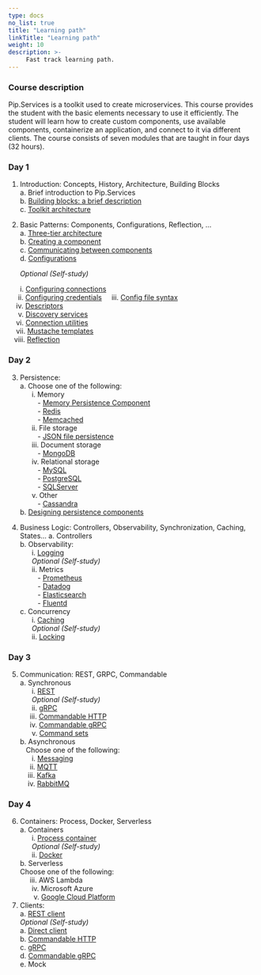 ```yaml
---
type: docs
no_list: true
title: "Learning path"
linkTitle: "Learning path"
weight: 10
description: >-
     Fast track learning path.
---
```


### Course description

Pip.Services is a toolkit used to create microservices. This course provides the student with the basic elements necessary to use it efficiently. The student will learn how to create custom components, use available components, containerize an application, and connect to it via different clients. The course consists of seven modules that are taught in four days (32 hours).

### Day 1
1.	Introduction: Concepts, History, Architecture, Building Blocks       
a.	Brief introduction to Pip.Services         
b.	[Building blocks: a brief description](../../tutorials/beginner_tutorials/building_blocks/)         
c.	[Toolkit architecture](../../tutorials/beginner_tutorials/toolkit_architecture/) 

2.	Basic Patterns: Components, Configurations, Reflection, ...    
a.	[Three-tier architecture](../../tutorials/beginner_tutorials/three_tier_architecture/)        
b.	[Creating a component](../../tutorials/beginner_tutorials/component/creating_a_component/)         
c.	[Communicating between components](../../tutorials/beginner_tutorials/component/component_communication/)            
d.	[Configurations](../../tutorials/beginner_tutorials/configuration/configurations/)            

&nbsp;&nbsp;&nbsp;&nbsp;&nbsp;&nbsp;_Optional (Self-study)_
  
&nbsp;&nbsp;&nbsp;&nbsp;&nbsp;&nbsp;i.	[Configuring connections](../../tutorials/beginner_tutorials/configuration/configuring_connections/)                
&nbsp;&nbsp;&nbsp;&nbsp;&nbsp;ii.	[Configuring credentials](../../tutorials/beginner_tutorials/configuration/configuring_credentials/)
&nbsp;&nbsp;&nbsp;&nbsp;iii.	[Config file syntax](../../tutorials/beginner_tutorials/configuration/config_file_syntax/)     
&nbsp;&nbsp;&nbsp;&nbsp;iv.	[Descriptors](../../tutorials/beginner_tutorials/component/descriptors/)     
&nbsp;&nbsp;&nbsp;&nbsp;&nbsp;v.	[Discovery services](../../tutorials/beginner_tutorials/discovery_services/)     
&nbsp;&nbsp;&nbsp;&nbsp;vi.	[Connection utilities](../../tutorials/beginner_tutorials/communication/connection_utils/)     
&nbsp;&nbsp;&nbsp;&nbsp;vii.	[Mustache templates](../../tutorials/beginner_tutorials/mustache_templates/)     
&nbsp;&nbsp;&nbsp;viii. [Reflection](../../tutorials/beginner_tutorials/reflection/)     

### Day 2

3.	Persistence:      
a.	Choose one of the following:      
&nbsp;&nbsp;&nbsp;&nbsp;&nbsp;&nbsp;i.	Memory         
&nbsp;&nbsp;&nbsp;&nbsp;&nbsp;&nbsp;&nbsp;&nbsp; - [Memory Persistence Component](../../tutorials/getting_started/tutorials/data_microservice/step3/)               
&nbsp;&nbsp;&nbsp;&nbsp;&nbsp;&nbsp;&nbsp;&nbsp; - [Redis](../../tutorials/beginner_tutorials/caching/redis/)       
&nbsp;&nbsp;&nbsp;&nbsp;&nbsp;&nbsp;&nbsp;&nbsp; - [Memcached](../../tutorials/beginner_tutorials/caching/memcached/)       
&nbsp;&nbsp;&nbsp;&nbsp;&nbsp;&nbsp;ii.	File storage      
&nbsp;&nbsp;&nbsp;&nbsp;&nbsp;&nbsp;&nbsp;&nbsp; - [JSON file persistence](../../tutorials/beginner_tutorials/persistences/json_persistence/)        
&nbsp;&nbsp;&nbsp;&nbsp;&nbsp;&nbsp;iii.	Document storage            
&nbsp;&nbsp;&nbsp;&nbsp;&nbsp;&nbsp;&nbsp;&nbsp; -	[MongoDB](../../tutorials/beginner_tutorials/persistences/mongodb_persistence/)                
&nbsp;&nbsp;&nbsp;&nbsp;&nbsp;&nbsp;iv.	Relational storage     
&nbsp;&nbsp;&nbsp;&nbsp;&nbsp;&nbsp;&nbsp;&nbsp; -	[MySQL](../../tutorials/beginner_tutorials/persistences/mysql_persistence/)          
&nbsp;&nbsp;&nbsp;&nbsp;&nbsp;&nbsp;&nbsp;&nbsp; -	[PostgreSQL](../../tutorials/beginner_tutorials/persistences/postgre_persistence/)         
&nbsp;&nbsp;&nbsp;&nbsp;&nbsp;&nbsp;&nbsp;&nbsp; -	[SQLServer](../../tutorials/beginner_tutorials/persistences/sqlserver_persistence/)       
&nbsp;&nbsp;&nbsp;&nbsp;&nbsp;&nbsp;v.	Other      
&nbsp;&nbsp;&nbsp;&nbsp;&nbsp;&nbsp;&nbsp;&nbsp; - [Cassandra](../../tutorials/beginner_tutorials/persistences/cassandra/)                 
b.	[Designing persistence components](../../tutorials/beginner_tutorials/persistences/designing_persistence/) 

4.	Business Logic: Controllers, Observability, Synchronization, Caching, States...
a.	Controllers         
b.	Observability:              
&nbsp;&nbsp;&nbsp;&nbsp;&nbsp;&nbsp;i.	[Logging](../../tutorials/beginner_tutorials/observability/logging/)            
&nbsp;&nbsp;&nbsp;&nbsp;&nbsp;&nbsp;_Optional (Self-study)_          
&nbsp;&nbsp;&nbsp;&nbsp;&nbsp;&nbsp;ii.	Metrics          
&nbsp;&nbsp;&nbsp;&nbsp;&nbsp;&nbsp;&nbsp;&nbsp; -	[Prometheus](../../tutorials/beginner_tutorials/observability/prometheus/)           
&nbsp;&nbsp;&nbsp;&nbsp;&nbsp;&nbsp;&nbsp;&nbsp; -	[Datadog](../../tutorials/beginner_tutorials/observability/datadog/)          
&nbsp;&nbsp;&nbsp;&nbsp;&nbsp;&nbsp;&nbsp;&nbsp; -	[Elasticsearch](../../tutorials/beginner_tutorials/observability/)          
&nbsp;&nbsp;&nbsp;&nbsp;&nbsp;&nbsp;&nbsp;&nbsp; -	[Fluentd](../../tutorials/beginner_tutorials/observability/fluentd/)          
c.	Concurrency          
&nbsp;&nbsp;&nbsp;&nbsp;&nbsp;&nbsp;i.	[Caching](../../tutorials/beginner_tutorials/caching/caching_basic/)           
&nbsp;&nbsp;&nbsp;&nbsp;&nbsp;&nbsp;_Optional (Self-study)_          
&nbsp;&nbsp;&nbsp;&nbsp;&nbsp;&nbsp;ii.	[Locking](../../tutorials/beginner_tutorials/locks/memory_locks/)         

### Day 3

5.	Communication: REST, GRPC, Commandable       
a.	Synchronous       
&nbsp;&nbsp;&nbsp;&nbsp;&nbsp;&nbsp;i.	[REST](../../tutorials/beginner_tutorials/communication/rest_service/)               
&nbsp;&nbsp;&nbsp;&nbsp;&nbsp;&nbsp;_Optional (Self-study)_        
&nbsp;&nbsp;&nbsp;&nbsp;&nbsp;&nbsp;ii.	[gRPC](../../tutorials/beginner_tutorials/communication/grpc/)         
&nbsp;&nbsp;&nbsp;&nbsp;&nbsp;iii.  [Commandable HTTP](../../tutorials/beginner_tutorials/communication/commandable_http/)         
&nbsp;&nbsp;&nbsp;&nbsp;&nbsp;iv.	[Commandable gRPC](../../tutorials/beginner_tutorials/communication/commandable_grpc/)        
&nbsp;&nbsp;&nbsp;&nbsp;&nbsp;&nbsp;v.	[Command sets](../../tutorials/beginner_tutorials/communication/command_set/)          
b.	Asynchronous        
&nbsp;&nbsp;&nbsp;Choose one of the following:        
&nbsp;&nbsp;&nbsp;&nbsp;&nbsp;&nbsp;i.  [Messaging](../../tutorials/beginner_tutorials/messaging/messaging_basics/)         
&nbsp;&nbsp;&nbsp;&nbsp;&nbsp;ii.  [MQTT](../../tutorials/beginner_tutorials/messaging/mqtt/)            
&nbsp;&nbsp;&nbsp;&nbsp;iii.  [Kafka](../../tutorials/beginner_tutorials/messaging/kafka/)         
&nbsp;&nbsp;&nbsp;&nbsp;iv.  [RabbitMQ](../../tutorials/beginner_tutorials/messaging/rabbitmq/)                

### Day 4
6.	Containers: Process, Docker, Serverless         
a.	Containers       
&nbsp;&nbsp;&nbsp;&nbsp;&nbsp;&nbsp;i.	[Process container](../../tutorials/beginner_tutorials/containers/process_container/)                  
&nbsp;&nbsp;&nbsp;&nbsp;&nbsp;&nbsp;_Optional (Self-study)_        
&nbsp;&nbsp;&nbsp;&nbsp;&nbsp;&nbsp;ii.	[Docker](../../getting_started/tutorials/microservice_dockerization/)          
b.	Serverless        
Choose one of the following:       
&nbsp;&nbsp;&nbsp;&nbsp;&nbsp;iii.  AWS Lambda         
&nbsp;&nbsp;&nbsp;&nbsp;&nbsp;&nbsp;iv.  Microsoft Azure         
&nbsp;&nbsp;&nbsp;&nbsp;&nbsp;&nbsp;&nbsp;v.  [Google Cloud Platform](../../tutorials/beginner_tutorials/containers/google_cloud_platform/)         
7.	Clients:           
a.	[REST client](../../tutorials/beginner_tutorials/communication/rest_client/)            
_Optional (Self-study)_        
a.	[Direct client](../../tutorials/beginner_tutorials/communication/direct_client/)               
b.	[Commandable HTTP](../../tutorials/beginner_tutorials/communication/commandable_http/#using-a-commandablehttpclient)           
c.	[gRPC](../../tutorials/beginner_tutorials/communication/grpc/#client)              
d.	[Commandable gRPC](../../tutorials/beginner_tutorials/communication/commandable_grpc/#client)      
e.	Mock      
